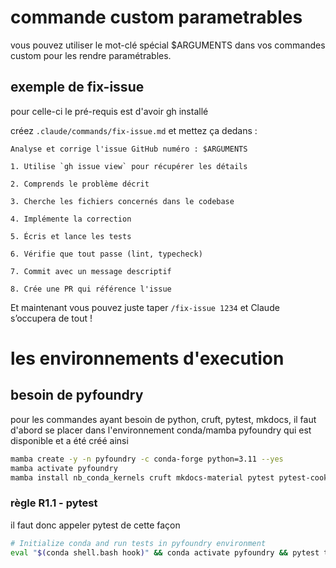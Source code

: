 # commande custom parametrables

vous pouvez utiliser le mot-clé spécial $ARGUMENTS dans vos commandes custom pour les rendre paramétrables.

## exemple de fix-issue

pour celle-ci le pré-requis est d'avoir gh installé

créez `.claude/commands/fix-issue.md` et mettez ça dedans :

```
Analyse et corrige l'issue GitHub numéro : $ARGUMENTS

1. Utilise `gh issue view` pour récupérer les détails

2. Comprends le problème décrit

3. Cherche les fichiers concernés dans le codebase

4. Implémente la correction

5. Écris et lance les tests

6. Vérifie que tout passe (lint, typecheck)

7. Commit avec un message descriptif

8. Crée une PR qui référence l'issue
```

Et maintenant vous pouvez juste taper `/fix-issue 1234` et Claude s’occupera de tout ! 

# les environnements d'execution

## besoin de pyfoundry

pour les commandes ayant besoin de python, cruft, pytest, mkdocs, il faut d'abord se placer dans l'environnement conda/mamba pyfoundry qui est disponible et a été créé ainsi

```bash
mamba create -y -n pyfoundry -c conda-forge python=3.11 --yes
mamba activate pyfoundry
mamba install nb_conda_kernels cruft mkdocs-material pytest pytest-cookies pytest-cov pre-commit ruff mypy --yes
```

### règle R1.1 - pytest

il faut donc appeler pytest de cette façon

```bash
# Initialize conda and run tests in pyfoundry environment
eval "$(conda shell.bash hook)" && conda activate pyfoundry && pytest tests -v
```